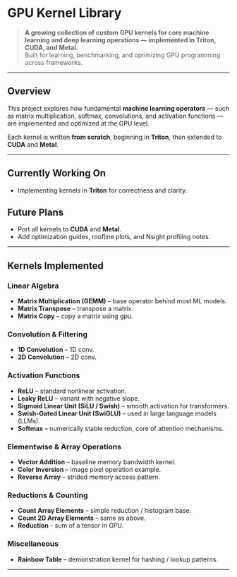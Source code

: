 # GPU Kernel Library

> **A growing collection of custom GPU kernels for core machine learning and deep learning operations — implemented in Triton, CUDA, and Metal.**  
> Built for learning, benchmarking, and optimizing GPU programming across frameworks.

---

## Overview

This project explores how fundamental **machine learning operators** — such as matrix multiplication, softmax, convolutions, and activation functions — are implemented and optimized at the GPU level.

Each kernel is written **from scratch**, beginning in **Triton**, then extended to **CUDA** and **Metal**.

---

## Currently Working On
- Implementing kernels in **Triton** for correctness and clarity.  

## Future Plans
- Port all kernels to **CUDA** and **Metal**.  
- Add optimization guides, roofline plots, and Nsight profiling notes.  

---

## Kernels Implemented

### Linear Algebra
- **Matrix Multiplication (GEMM)** – base operator behind most ML models.  
- **Matrix Transpose** – transpose a matrix.  
- **Matrix Copy** – copy a matrix using gpu.

### Convolution & Filtering
- **1D Convolution** – 1D conv.
- **2D Convolution** – 2D conv.

### Activation Functions
- **ReLU** – standard nonlinear activation.  
- **Leaky ReLU** – variant with negative slope.  
- **Sigmoid Linear Unit (SiLU / Swish)** – smooth activation for transformers.  
- **Swish-Gated Linear Unit (SwiGLU)** – used in large language models (LLMs).  
- **Softmax** – numerically stable reduction, core of attention mechanisms.

### Elementwise & Array Operations
- **Vector Addition** – baseline memory bandwidth kernel.  
- **Color Inversion** – image pixel operation example.  
- **Reverse Array** – strided memory access pattern.

### Reductions & Counting
- **Count Array Elements** – simple reduction / histogram base.  
- **Count 2D Array Elements** – same as above.
- **Reduction** - sum of a tensor in GPU.

### Miscellaneous
- **Rainbow Table** – demonstration kernel for hashing / lookup patterns.

---
